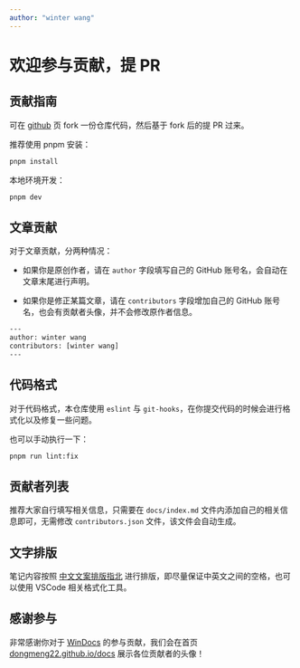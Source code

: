 ```yaml
---
author: "winter wang"
---
```


# 欢迎参与贡献，提 PR

## 贡献指南

可在 [github](https://github.com/dongmeng22/windocs) 页 fork 一份仓库代码，然后基于 fork 后的提 PR 过来。

推荐使用 pnpm 安装：

```bash
pnpm install
```

本地环境开发：

```bash
pnpm dev
```

## 文章贡献

对于文章贡献，分两种情况：

- 如果你是原创作者，请在 `author` 字段填写自己的 GitHub 账号名，会自动在文章末尾进行声明。

- 如果你是修正某篇文章，请在 `contributors` 字段增加自己的 GitHub 账号名，也会有贡献者头像，并不会修改原作者信息。

```bash
---
author: winter wang
contributors: [winter wang]
---
```

## 代码格式

对于代码格式，本仓库使用 `eslint` 与 `git-hooks`，在你提交代码的时候会进行格式化以及修复一些问题。

也可以手动执行一下：

```bash
pnpm run lint:fix
```

## 贡献者列表

推荐大家自行填写相关信息，只需要在 `docs/index.md` 文件内添加自己的相关信息即可，无需修改 `contributors.json` 文件，该文件会自动生成。

## 文字排版

笔记内容按照 [中文文案排版指北](https://mazhuang.org/wiki/chinese-copywriting-guidelines/) 进行排版，即尽量保证中英文之间的空格，也可以使用 VSCode 相关格式化工具。

## 感谢参与

非常感谢你对于 [WinDocs](https://github.com/dongmeng22/windocs) 的参与贡献，我们会在首页 [dongmeng22.github.io/docs](https://dongmeng22.github.io/) 展示各位贡献者的头像！
